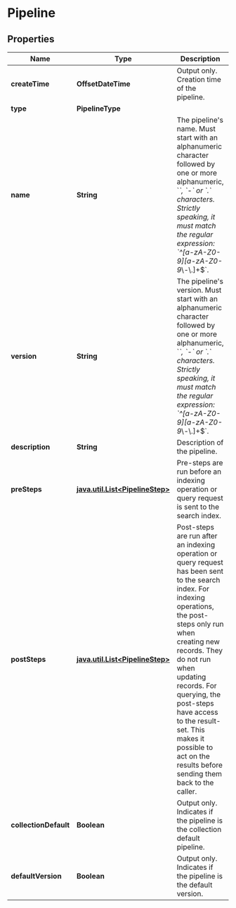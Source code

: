 

# Pipeline

## Properties

Name | Type | Description | Notes
------------ | ------------- | ------------- | -------------
**createTime** | **OffsetDateTime** | Output only. Creation time of the pipeline. |  [optional] [readonly]
**type** | **PipelineType** |  | 
**name** | **String** | The pipeline&#39;s name.  Must start with an alphanumeric character followed by one or more alphanumeric, &#x60;_&#x60;, &#x60;-&#x60; or &#x60;.&#x60; characters. Strictly speaking, it must match the regular expression: &#x60;^[a-zA-Z0-9][a-zA-Z0-9_\\-\\.]+$&#x60;. | 
**version** | **String** | The pipeline&#39;s version.  Must start with an alphanumeric character followed by one or more alphanumeric, &#x60;_&#x60;, &#x60;-&#x60; or &#x60;.&#x60; characters. Strictly speaking, it must match the regular expression: &#x60;^[a-zA-Z0-9][a-zA-Z0-9_\\-\\.]+$&#x60;. | 
**description** | **String** | Description of the pipeline. |  [optional]
**preSteps** | [**java.util.List&lt;PipelineStep&gt;**](PipelineStep.md) | Pre-steps are run before an indexing operation or query request is sent to the search index. |  [optional]
**postSteps** | [**java.util.List&lt;PipelineStep&gt;**](PipelineStep.md) | Post-steps are run after an indexing operation or query request has been sent to the search index.  For indexing operations, the post-steps only run when creating new records. They do not run when updating records.  For querying, the post-steps have access to the result-set. This makes it possible to act on the results before sending them back to the caller. |  [optional]
**collectionDefault** | **Boolean** | Output only. Indicates if the pipeline is the collection default pipeline. |  [optional] [readonly]
**defaultVersion** | **Boolean** | Output only. Indicates if the pipeline is the default version. |  [optional] [readonly]



